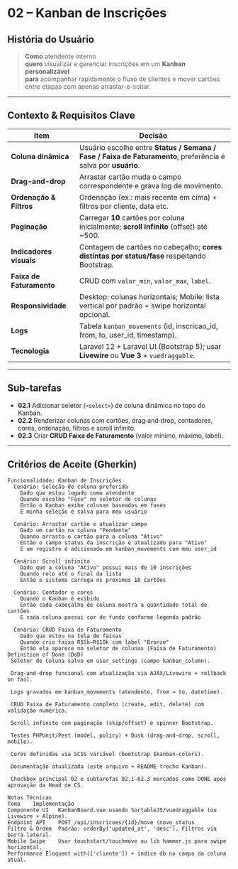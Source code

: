 <!-- /documents/user-historyes/02-kanban-inscricoes.md -->

# 02 – Kanban de Inscrições

## História do Usuário
> **Como** atendente interno  
> **quero** visualizar e gerenciar inscrições em um **Kanban personalizável**  
> **para** acompanhar rapidamente o fluxo de clientes e mover cartões entre etapas com apenas arrastar-e-soltar.

---

## Contexto & Requisitos Clave
| Item | Decisão |
|------|---------|
| **Coluna dinâmica** | Usuário escolhe entre **Status / Semana / Fase / Faixa de Faturamento**; preferência é salva por **usuário**. |
| **Drag-and-drop** | Arrastar cartão muda o campo correspondente e grava log de movimento. |
| **Ordenação & Filtros** | Ordenação (ex.: mais recente em cima) + filtros por cliente, data etc. |
| **Paginação** | Carregar **10** cartões por coluna inicialmente; **scroll infinito** (offset) até ~500. |
| **Indicadores visuais** | Contagem de cartões no cabeçalho; **cores distintas por status/fase** respeitando Bootstrap. |
| **Faixa de Faturamento** | CRUD com `valor_min`, `valor_max`, `label`. |
| **Responsividade** | Desktop: colunas horizontais; Mobile: lista vertical por padrão + swipe horizontal opcional. |
| **Logs** | Tabela `kanban_movements` (id, inscricao_id, from, to, user_id, timestamp). |
| **Tecnologia** | Laravel 12 + Laravel UI (Bootstrap 5); usar **Livewire** ou **Vue 3** + `vuedraggable`. |

---

## Sub-tarefas
- **02.1** Adicionar seletor (`<select>`) de coluna dinâmica no topo do Kanban.  
- **02.2** Renderizar colunas com cartões, drag‐and‐drop, contadores, cores, ordenação, filtros e scroll infinito.  
- **02.3** Criar **CRUD Faixa de Faturamento** (valor mínimo, máximo, label).

---

## Critérios de Aceite (Gherkin)

```gherkin
Funcionalidade: Kanban de Inscrições
  Cenário: Seleção de coluna preferida
    Dado que estou logado como atendente
    Quando escolho "Fase" no seletor de colunas
    Então o Kanban exibe colunas baseadas em fases
    E minha seleção é salva para meu usuário

  Cenário: Arrastar cartão e atualizar campo
    Dado um cartão na coluna "Pendente"
    Quando arrasto o cartão para a coluna "Ativo"
    Então o campo status da inscrição é atualizado para "Ativo"
    E um registro é adicionado em kanban_movements com meu user_id

  Cenário: Scroll infinito
    Dado que a coluna "Ativo" possui mais de 10 inscrições
    Quando rolo até o final da lista
    Então o sistema carrega os próximos 10 cartões

  Cenário: Contador e cores
    Quando o Kanban é exibido
    Então cada cabeçalho de coluna mostra a quantidade total de cartões
    E cada coluna possui cor de fundo conforme legenda padrão

  Cenário: CRUD Faixa de Faturamento
    Dado que estou na tela de faixas
    Quando crio faixa R$5k–R$10k com label "Bronze"
    Então ela aparece no seletor de colunas (Faixa de Faturamento)
Definition of Done (DoD)
 Seletor de Coluna salvo em user_settings (campo kanban_column).

 Drag-and-drop funcional com atualização via AJAX/Livewire + rollback on fail.

 Logs gravados em kanban_movements (atendente, from → to, datetime).

 CRUD Faixa de Faturamento completo (create, edit, delete) com validação numérica.

 Scroll infinito com paginação (skip/offset) e spinner Bootstrap.

 Testes PHPUnit/Pest (model, policy) + Dusk (drag-and-drop, scroll, mobile).

 Cores definidas via SCSS variável (bootstrap $kanban-colors).

 Documentação atualizada (este arquivo + README trecho Kanban).

 Checkbox principal 02 e subtarefas 02.1–02.3 marcados como DONE após aprovação da Head de CS.

Notas Técnicas
Tema	Implementação
Componente UI	KanbanBoard.vue usando SortableJS/vuedraggable (ou Livewire + Alpine).
Endpoint API	POST /api/inscricoes/{id}/move (novo_status
Filtro & Ordem	Padrão: orderBy('updated_at', 'desc'). Filtros via barra lateral.
Mobile Swipe	Usar touchstart/touchmove ou lib hammer.js para swipe horizontal.
Performance	Eloquent with(['cliente']) + índice db no campo da coluna atual.